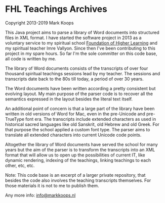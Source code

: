FHL Teachings Archives
============
Copyright 2013-2019 Mark Koops

This Java project aims to parse a library of Word documents into structured files in XML format.
I have started the software project in 2013 as a voluntary service to my spiritual school 
[Foundation of Higher Learning](https://www.thefhl.org) and my spiritual teacher Imre Vallyon. 
Since then I've been contributing to this project in my spare hours. So far I'm the sole committer on this code base, 
all code is written by me. 

The library of Word documents consists of the transcripts of over four thousand spiritual teachings sessions lead by my 
teacher. The sessions and transcripts date back to the 80s till today, a period of over 30 years.

The Word documents have been written according a pretty consistent but evolving layout. 
My main purpose of the parser code is to recover all the semantics expressed in the layout besides the literal text itself.

An additional point of concern is that a large part of the library have been written in old versions of Word for Mac, 
even in the pre-Unicode and pre-TrueType font era. The transcripts include extended characters as used in historical sacred languages 
like old Sanskrit, old Hebrew and old Greek. For that purpose the school applied a custom font type.
The parser aims to translate all extended characters into current Unicode code points.

Altogether the library of Word documents have served the school for many years but the aim of the parser is to 
transform the transcripts into an XML format that will allow us to open up the possibilities of current IT, like dynamic 
rendering, indexing of the teachings, linking teachings to each other, etc, etc.
  
Note: This code base is an excerpt of a larger private repository, that besides the code also involves the teaching 
transcripts themselves. For those materials it is not to me to publish them.


Any more info: info@markkoops.nl 
   